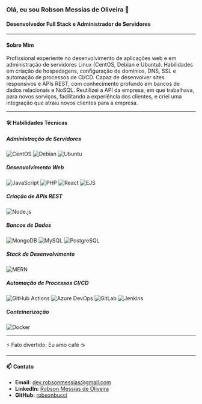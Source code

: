 ### Olá, eu sou Robson Messias de Oliveira 👋

#### Desenvolvedor Full Stack e Administrador de Servidores

---

#### Sobre Mim
Profissional experiente no desenvolvimento de aplicações web e em administração de servidores Linux (CentOS, Debian e Ubuntu). Habilidades em criação de hospedagens, configuração de domínios, DNS, SSL e automação de processos de CI/CD. Capaz de desenvolver sites responsivos e APIs REST, com conhecimento profundo em bancos de dados relacionais e NoSQL. Reutilizei a API da empresa, em que trabalhava, para novos serviços, facilitando a experiência dos clientes, e criei uma integração que atraiu novos clientes para a empresa.

---

#### 🛠️ Habilidades Técnicas

##### Administração de Servidores
![CentOS](https://img.shields.io/badge/CentOS-7/8-blue)
![Debian](https://img.shields.io/badge/Debian-red)
![Ubuntu](https://img.shields.io/badge/Ubuntu-orange)

##### Desenvolvimento Web
![JavaScript](https://img.shields.io/badge/JavaScript-yellow)
![PHP](https://img.shields.io/badge/PHP-777BB4?logo=php&logoColor=white)
![React](https://img.shields.io/badge/React.js-61DAFB?logo=react&logoColor=white)
![EJS](https://img.shields.io/badge/EJS-3C873A?logo=javascript&logoColor=white)

##### Criação de APIs REST
![Node.js](https://img.shields.io/badge/Node.js-43853D?logo=node.js&logoColor=white)

##### Bancos de Dados
![MongoDB](https://img.shields.io/badge/MongoDB-47A248?logo=mongodb&logoColor=white)
![MySQL](https://img.shields.io/badge/MySQL-4479A1?logo=mysql&logoColor=white)
![PostgreSQL](https://img.shields.io/badge/PostgreSQL-336791?logo=postgresql&logoColor=white)

##### Stack de Desenvolvimento
![MERN](https://img.shields.io/badge/MERN-4CAF50?logo=mongodb&logoColor=white)

##### Automação de Processos CI/CD
![GitHub Actions](https://img.shields.io/badge/GitHub%20Actions-2088FF?logo=github-actions&logoColor=white)
![Azure DevOps](https://img.shields.io/badge/Azure%20DevOps-0078D7?logo=azure-devops&logoColor=white)
![GitLab](https://img.shields.io/badge/GitLab-FC6D26?logo=gitlab&logoColor=white)
![Jenkins](https://img.shields.io/badge/Jenkins-D24939?logo=jenkins&logoColor=white)

##### Conteinerização
![Docker](https://img.shields.io/badge/Docker-2496ED?logo=docker&logoColor=white)

---

⚡ Fato divertido: Eu amo café ☕

---

#### 📫 Contato
- **Email:** [dev.robsonmessias@gmail.com](mailto:dev.robsonmessias@gmail.com)
- **LinkedIn:** [Robson Messias de Oliveira](https://www.linkedin.com/in/robson-messias)
- **GitHub:** [robsonbucci](https://github.com/robsonbucci)
